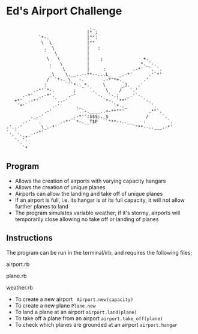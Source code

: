 Ed's Airport Challenge
=================

```
                               ._                             
                              |* ;                            
            `*-.              |"":                            
             \  \             |""                             
              .  \            |   :                           
              `   \           |                               
               \   \          |    ;               +.         
                .   \         |                   *._`-.      
                `    \        |     :          .-*'  `. `.    
                _\    \.__..--**--...L_   _.-*'      .'`*'    
               /  `*-._\   -.       .-*"*+._       .'         
              :        ``*-._*.     \      _J.   .'           
          .-*'`*-.       ;     `.    \    /   `.'             
      .-*'  _.-*'.     .-'       `-.  `-.:   _.'`-.           
   +*' _.-*'      `..-'             `*-. `**'      `-.        
    `*'          .-'      ._            `*-._         `.      
              .-'         `.`-.____..+-**""'         .*"`.    
         ._.-'          _.-*'':$$$;._$              /     `.  
      .-'  `.      _.-*' `*-.__T$P   `"**--..__    :        `.
.'..-'       \_.-*'                            `"**--..___.-*'
`. `.    _.-*'                                                
  `. `:*'                                                     
    `. `.                                                     
      `*

```

Program
---------

* Allows the creation of airports with varying capacity hangars
* Allows the creation of unique planes
* Airports can allow the landing and take off of unique planes
* If an airport is full, i.e. its hangar is at its full capacity, it will not allow further planes to land
* The program simulates variable weather; if it's stormy, airports will temporarily close
allowing no take off or landing of planes

Instructions
---------
The program can be run in the terminal/irb, and requires the following files;

airport.rb

plane.rb

weather.rb

* To create a new airport
``` Airport.new(capacity)```
* To create a new plane
```Plane.new```
* To land a plane at an airport
```airport.land(plane)```
* To take off a plane from an airport
```airport.take_off(plane)```
* To check which planes are grounded at an airport
```airport.hangar```
